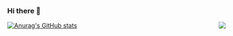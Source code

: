 ### Hi there 👋

<img align="right" src="https://github-readme-stats.vercel.app/api/top-langs/?username=cyz1901">

[![Anurag's GitHub stats](https://github-readme-stats.vercel.app/api?username=cyz1901&include_all_commits)](https://github.com/anuraghazra/github-readme-stats)

<!--
**cyz1901/cyz1901** is a ✨ _special_ ✨ repository because its `README.md` (this file) appears on your GitHub profile.

Here are some ideas to get you started:

- 🔭 I’m currently working on ...
- 🌱 I’m currently learning ...
- 👯 I’m looking to collaborate on ...
- 🤔 I’m looking for help with ...
- 💬 Ask me about ...
- 📫 How to reach me: ...
- 😄 Pronouns: ...
- ⚡ Fun fact: ...
-->
